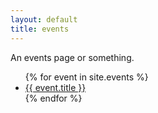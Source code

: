 ```yaml
---
layout: default
title: events
---
```


An events page or something.

<ul>
{% for event in site.events %}
  <li>
    <a href="{{ event.url }}">{{ event.title }}</a>
  </li>
{% endfor %}
</ul>

